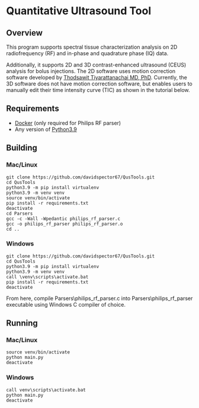 # Quantitative Ultrasound Tool

## Overview

This program supports spectral tissue characterization analysis on 2D radiofrequency (RF) and in-phase and quadrature phase (IQ) data.

Additionally, it supports 2D and 3D contrast-enhanced ultrasound (CEUS) analysis for bolus injections. The 2D software uses motion correction software developed by [Thodsawit Tiyarattanachai MD, PhD](https://pubmed.ncbi.nlm.nih.gov/35970658/). Currently, the 3D software does not have motion correction software, but enables users to manually edit their time intensity curve (TIC) as shown in the tutorial below.

## Requirements

* [Docker](docker.com/products/docker-desktop/) (only required for Philips RF parser)
* Any version of [Python3.9](https://www.python.org/downloads/)

## Building

### Mac/Linux

```shell
git clone https://github.com/davidspector67/QusTools.git
cd QusTools
python3.9 -m pip install virtualenv
python3.9 -m venv venv
source venv/bin/activate
pip install -r requirements.txt
deactivate
cd Parsers
gcc -c -Wall -Wpedantic philips_rf_parser.c
gcc -o philips_rf_parser philips_rf_parser.o
cd ..
```

### Windows

```shell
git clone https://github.com/davidspector67/QusTools.git
cd QusTools
python3.9 -m pip install virtualenv
python3.9 -m venv venv
call \venv\scripts\activate.bat
pip install -r requirements.txt
deactivate
```

From here, compile Parsers\philips_rf_parser.c into Parsers\philips_rf_parser executable using Windows C compiler of choice.

## Running

### Mac/Linux

```shell
source venv/bin/activate
python main.py
deactivate
```

### Windows

```shell
call venv\scripts\activate.bat
python main.py
deactivate
```
